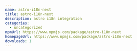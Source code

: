 ```yaml
---
name: astro-i18n-next
title: astro-i18n-next
description: astro i18n integration
categories:
  - uncategorized
npmUrl: https://www.npmjs.com/package/astro-i18n-next
homepageUrl: https://www.npmjs.com/package/astro-i18n-next
downloads: 1
---
```

